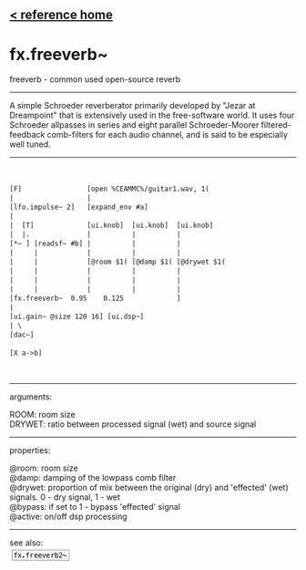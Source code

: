 [< reference home](ceammc_lib.html)
---

# fx.freeverb~


freeverb - common used open-source reverb

---

A simple Schroeder reverberator primarily developed by &#34;Jezar at Dreampoint&#34; that
            is extensively used in the free-software world. It uses four Schroeder allpasses in
            series and eight parallel Schroeder-Moorer filtered-feedback comb-filters for each
            audio channel, and is said to be especially well tuned.<br>


---


```


[F]                [open %CEAMMC%/guitar1.wav, 1(
|                  |
[lfo.impulse~ 2]   [expand_env #a]
|
|  [T]             [ui.knob]  [ui.knob]  [ui.knob]
|  |.              |          |          |
[*~ ] [readsf~ #b] |          |          |
|     |            |          |          |
|     |            [@room $1( [@damp $1( [@drywet $1(
|     |            |          |          |
|     |            |          |          |
|     |            |          |          |
[fx.freeverb~  0.95    0.125             ]
|
[ui.gain~ @size 120 16] [ui.dsp~]
| \
[dac~]

[X a->b]

            
```

---
arguments:

ROOM: room size<br>
DRYWET: ratio between processed
            signal (wet) and source signal<br>

---
properties:

@room: room
            size<br>
@damp: damping of
            the lowpass comb filter<br>
@drywet: 
            proportion of mix between the original (dry) and &#39;effected&#39; (wet) signals. 0 - dry
            signal, 1 - wet<br>
@bypass: if set to 1 - bypass
            &#39;effected&#39; signal<br>
@active: on/off dsp
            processing<br>

---
see also:<br>
[![fx.freeverb2~](img/object_fx.freeverb2~.png)](fx.freeverb2~.html)
